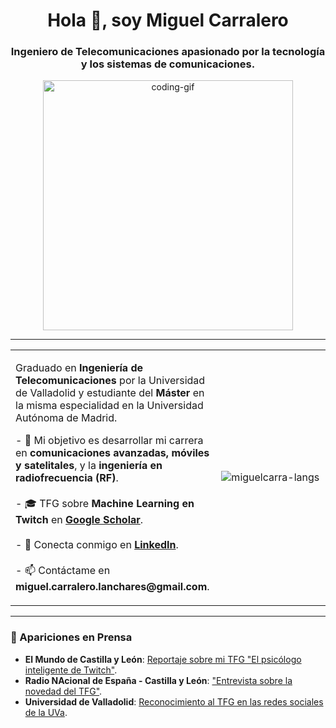 <h1 align="center">Hola 👋, soy Miguel Carralero</h1>
<h3 align="center">Ingeniero de Telecomunicaciones apasionado por la tecnología y los sistemas de comunicaciones.</h3>

<p align="center"> <img src="https://media.giphy.com/media/v1.Y2lkPTc5MGI3NjExbDB1dDZqZzE4cG5xZHExM2J6amg0aGN6NW9zNWw5bGpxN2o5a285ZSZlcD12MV9pbnRlcm5hbF9naWZfYnlfaWQmY3Q9Zw/qgQUggAC3Pfv687qPC/giphy.gif" alt="coding-gif" width="400"/> </p>

---

<table width="100%">
<tr>
<td valign="top" width="65%">
<p>
Graduado en <b>Ingeniería de Telecomunicaciones</b> por la Universidad de Valladolid y estudiante del <b>Máster</b> en la misma especialidad en la Universidad Autónoma de Madrid.
</p>
<p>
- 🔭 Mi objetivo es desarrollar mi carrera en <b>comunicaciones avanzadas, móviles y satelitales</b>, y la <b>ingeniería en radiofrecuencia (RF)</b>.
<br><br>
- 🎓 TFG sobre <b>Machine Learning en Twitch</b> en <a href="https://scholar.google.com/citations?user=sD8bCbQAAAAJ&hl=es"><b>Google Scholar</b></a>.
<br><br>
- 🔗 Conecta conmigo en <a href="https://www.linkedin.com/in/miguel-carralero-lanchares/"><b>LinkedIn</b></a>.
<br><br>
- 📫 Contáctame en <b>miguel.carralero.lanchares@gmail.com</b>.
<br>
</p>
</td>
<td valign="middle" width="35%" align="center">
  <img src="https://github-readme-stats.vercel.app/api/top-langs?username=miguelcarra&show_icons=true&locale=es&layout=compact&theme=dracula&hide_border=true" alt="miguelcarra-langs" />
</td>
</tr>
</table>

---

### 📰 Apariciones en Prensa

- **El Mundo de Castilla y León**: [Reportaje sobre mi TFG "El psicólogo inteligente de Twitch"](https://www.linkedin.com/feed/update/urn:li:activity:7255490212095516672/?updateEntityUrn=urn%3Ali%3Afs_feedUpdate%3A%28V2%2Curn%3Ali%3Aactivity%3A7255490212095516672%29).
- **Radio NAcional de España - Castilla y León**: ["Entrevista sobre la novedad del TFG"](https://www.linkedin.com/feed/update/urn:li:activity:7279160955152781312/).
- **Universidad de Valladolid**: [Reconocimiento al TFG en las redes sociales de la UVa](https://www.linkedin.com/feed/update/urn:li:activity:7255490212095516672/).
